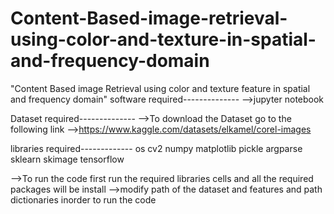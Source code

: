# Content-Based-image-retrieval-using-color-and-texture-in-spatial-and-frequency-domain

"Content Based image Retrieval using color and texture feature in spatial and frequency domain"
software required--------------
-->jupyter notebook

Dataset required--------------
-->To download the Dataset go to the following link
   -->https://www.kaggle.com/datasets/elkamel/corel-images


libraries required-------------
os
cv2
numpy 
matplotlib
pickle
argparse
sklearn
skimage
tensorflow


-->To run the code first run the required libraries cells and all the required packages will be install
-->modify path of the dataset and features and path dictionaries inorder to run the code
